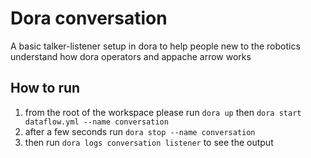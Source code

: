 # Dora conversation
A basic talker-listener setup in dora to help people new to the robotics understand how dora operators and appache arrow works

## How to run
1. from the root of the workspace please run `dora up` then `dora start dataflow.yml --name conversation`
2. after a few seconds run `dora stop --name conversation`
3. then run `dora logs conversation listener` to see the output
